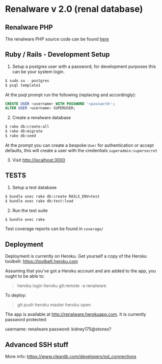 Renalware v 2.0 (renal database)
============

Renalware PHP
-------------
The renalware PHP source code can be found [here](https://github.com/airslie/renalware_php)

Ruby / Rails - Development Setup
--------------------
1. Setup a postgres user with a password, for development purposes this can be your system login.
  ```bash
  $ sudo su - postgres
  $ psql template1
  ```
  At the psql prompt run the following (replacing <username> and <password> accordingly):
  ```sql
  CREATE USER <username> WITH PASSWORD '<password>';
  ALTER USER <username> SUPERUSER;
  ```

2. Create a renalware database
  ```bash
  $ rake db:create:all
  $ rake db:migrate
  $ rake db:seed
  ```
  At the prompt you can create a bespoke `User` for authentication or accept defaults, this will create a user with the credentials `superadmin:supersecret`

3. Visit [http://localhost:3000](http://localhost:3000)

TESTS
-----

1. Setup a test database
  ```bash
  $ bundle exec rake db:create RAILS_ENV=test
  $ bundle exec rake db:test:load
  ```
  
2. Run the test suite
  ```bash
  $ bundle exec rake
  ```

Test coverage reports can be found in `coverage/`

Deployment
----------

Deployment is currently on Heroku. Get yourself a copy of the Heroku toolbelt: https://toolbelt.heroku.com

Assuming that you've got a Heroku account and are added to the app, you ought to
be able to:

> heroku login
> heroku git:remote -a renalware

To deploy:
> git push heroku master
> heroku open

The app is available at http://renalware.herokuapp.com. It is currently password protected:

username: renalware
password: kidney175@stones?

Advanced SSH stuff
------------------

More info:
https://www.cleardb.com/developers/ssl_connections
